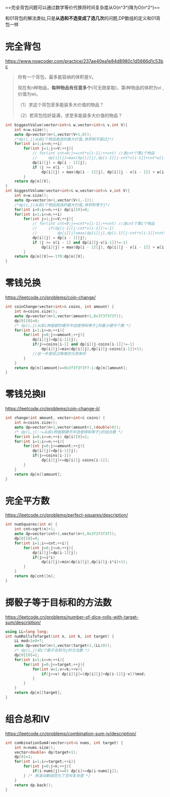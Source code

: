 ==完全背包问题可以通过数学等价代换将时间复杂度从O(n^3^)降为O(n^2^)==

和01背包的解法类似,只是**从选和不选变成了选几次**的问题,DP数组的定义和01背包一样

# 完全背包

https://www.nowcoder.com/practice/237ae40ea1e84d8980c1d5666d1c53bc

> 你有一个背包，最多能容纳的体积是V。
>
> 现在有n种物品，**每种物品有任意多个**(可无限拿取)，第i种物品的体积为vi ,价值为wi。
>
> （1）求这个背包至多能装多大价值的物品？
>
> （2）若背包恰好装满，求至多能装多大价值的物品？

```c++
int biggestValue(vector<int>& w,vector<int>& v,int V){
    int n=w.size();
    auto dp=vector(n+1,vector(V+1,0));
    /*dp(i,j)从前i个物品挑选的最大价值,体积和不超过j*/
    for(int i=1;i<=n;++i)
        for(int j=1;j<=V;++j){
            // for(int cnt=0;j>=cnt*v[i-1];++cnt) //选cnt个第i个物品
            //     dp[i][j]=max(dp[i][j],dp[i-1][j-cnt*v[i-1]]+cnt*w[i-1]);
            dp[i][j] = dp[i - 1][j];
            if (j >= v[i - 1])
                dp[i][j] = max(dp[i - 1][j], dp[i][j - v[i - 1]] + w[i - 1]);//等价代换
        }
    return dp[n][V];
}
int biggestVolume(vector<int>& w,vector<int>& v,int V){
    int n=w.size();
    auto dp=vector(n+1,vector(V+1,-1));
    /*dp(i,j)从前i个物品挑选的最大价值,体积和等于j*/
    for(int i=0;i<=n;++i) dp[i][0]=0;
    for(int i=1;i<=n;++i)
        for(int j=1;j<=V;++j){
            // for(int cnt=0;j>=cnt*v[i-1];++cnt) //选cnt个第i个物品
            //     if(dp[i-1][j-cnt*v[i-1]]!=-1)
            //         dp[i][j]=max(dp[i][j],dp[i-1][j-cnt*v[i-1]]+cnt*w[i-1]);
            dp[i][j] = dp[i - 1][j];
            if (j >= v[i - 1] and dp[i][j-v[i-1]]!=-1)
                dp[i][j] = max(dp[i - 1][j], dp[i][j - v[i - 1]] + w[i - 1]);
        }
    return dp[n][V]==-1?0:dp[n][V];
}
```

# 零钱兑换

https://leetcode.cn/problems/coin-change/

```c++
int coinChange(vector<int>& coins, int amount) {
    int n=coins.size();
    auto dp=vector(n+1,vector(amount+1,0x3f3f3f3f));
    dp[0][0]=0;
    /* dp(i,j)从前i种面额的硬币中选使得和等于j的最少硬币个数 */
    for(int i=1;i<=n;++i){
        for(int j=0;j<=amount;++j){
            dp[i][j]=dp[i-1][j];
            if(j>=coins[i-1] and dp[i][j-coins[i-1]]!=-1)
                dp[i][j]=min(dp[i][j],dp[i][j-coins[i-1]]+1);
            //这一步是经过降维优化而来的
        }
    }
    return dp[n][amount]==0x3f3f3f3f?-1:dp[n][amount];
}
```

# 零钱兑换II

https://leetcode.cn/problems/coin-change-ii/

```c++
int change(int amount, vector<int>& coins) {
    int n=coins.size();
    auto dp=vector(n+1,vector(amount+1,(double)0));
    /* dp(i,j)::=从前i种面额硬币中选使得和等于j的组合数 */
    for(int i=0;i<=n;++i) dp[i][0]=1;
    for(int i=1;i<=n;++i){
        for(int j=0;j<=amount;++j){
            dp[i][j]=dp[i-1][j];
            if(j>=coins[i-1])
                dp[i][j]+=dp[i][j-coins[i-1]];
        }
    }
    return dp[n][amount];
}
```

# 完全平方数

https://leetcode.cn/problems/perfect-squares/description/

```c++
int numSquares(int n) {
    int cnt=sqrt(n)+1;
    auto dp=vector(cnt+1,vector(n+1,0x3f3f3f3f));
    dp[0][0]=0;
    for(int i=1;i<=cnt;++i){
        for(int j=0;j<=n;++j){
            dp[i][j]=dp[i-1][j];
            if(j>=i*i)
                dp[i][j]=min(dp[i][j],dp[i][j-i*i]+1);
        }
    }   
    return dp[cnt][n];
}
```

# 掷骰子等于目标和的方法数

https://leetcode.cn/problems/number-of-dice-rolls-with-target-sum/description/

```c++
using LL=long long;
int numRollsToTarget(int n, int k, int target) {
    LL mod=1e9+7;
    auto dp=vector(n+1,vector(target+1,(LL)0));
    /* dp(i,j)前i个骰子总和为j的方法数 */
    dp[0][0]=1;
    for(int i=1;i<=n;++i){
        for(int j=0;j<=target;++j){
            for(int v=1;v<=k;++v){
                if(j>=v) dp[i][j]=(dp[i][j]+dp[i-1][j-v])%mod;
            }
        }
    }
    return dp[n][target];
}
```

# 组合总和IV

https://leetcode.cn/problems/combination-sum-iv/description/

```c++
int combinationSum4(vector<int>& nums, int target) {
    int n=nums.size();
    vector<double> dp(target+1);
    dp[0]=1;
    for(int i=1;i<=target;++i){
        for(int j=0;j<n;++j){
            if(i-nums[j]>=0) dp[i]+=dp[i-nums[j]];
        } /* 用滚动数组优化了空间复杂度 */
    }
    return dp.back();
}
```

